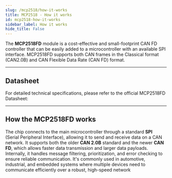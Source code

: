 ```yaml
---
slug: /mcp2518/how-it-works 
title: MCP2518 - How it works
id: mcp2518-how-it-works 
sidebar_label: How it works
hide_title: False
---  
```


The **MCP2518FD** module is a cost-effective and small-footprint CAN FD controller that can be easily added to a microcontroller with an available SPI interface. MCP2518FD supports both CAN frames in the Classical format (CAN2.0B) and CAN Flexible Data Rate (CAN FD) format.

<CenteredImage src="/img/mcp2518/onboard.png" alt="MCP2518FD onboard" caption="MCP2518FD onboard" width="500px" />

---

## Datasheet

For detailed technical specifications, please refer to the official MCP2518FD Datasheet:  

<QuickLink  
  title="MCP2518FD Datasheet"  
  description="Complete technical documentation for the MCP2518FD IC"  
  url="https://soldered.com/productdata/2022/03/Soldered_MCP2518FD_datasheet.pdf"  
/>  

---

## How the MCP2518FD works

The chip connects to the main microcontroller through a standard **SPI** (Serial Peripheral Interface), allowing it to send and receive data on a CAN network. It supports both the older **CAN 2.0B** standard and the newer **CAN FD**, which allows faster data transmission and larger data payloads. Internally, it handles message filtering, prioritization, and error checking to ensure reliable communication. It's commonly used in automotive, industrial, and embedded systems where multiple devices need to communicate efficiently over a robust, high-speed network
